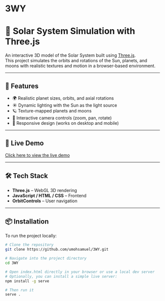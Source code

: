 # 3WY

# 🌌 Solar System Simulation with Three.js

An interactive 3D model of the Solar System built using [Three.js](https://threejs.org/).  
This project simulates the orbits and rotations of the Sun, planets, and moons with realistic textures and motion in a browser-based environment.

---

## 🚀 Features

- 🌍 Realistic planet sizes, orbits, and axial rotations  
- ☀️ Dynamic lighting with the Sun as the light source  
- 🪐 Texture-mapped planets and moons  
- 🧭 Interactive camera controls (zoom, pan, rotate)  
- 📱 Responsive design (works on desktop and mobile)  

---

## 🔗 Live Demo

[Click here to view the live demo](https://3-wy.vercel.app/)  


---

## 🛠️ Tech Stack

- **Three.js** – WebGL 3D rendering
- **JavaScript / HTML / CSS** – Frontend
- **OrbitControls** – User navigation

---

## 📦 Installation

To run the project locally:

```bash
# Clone the repository
git clone https://github.com/umohsamuel/3WY.git

# Navigate into the project directory
cd 3WY

# Open index.html directly in your browser or use a local dev server
# Optionally, you can install a simple live server:
npm install -g serve

# Then run it
serve .


